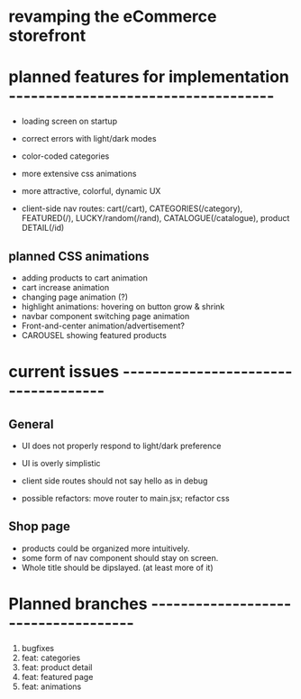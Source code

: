 # revamping the eCommerce storefront

# planned features for implementation ------------------------------------

- loading screen on startup
- correct errors with light/dark modes
- color-coded categories
- more extensive css animations
- more attractive, colorful, dynamic UX

- client-side nav routes: cart(/cart), CATEGORIES(/category), FEATURED(/), LUCKY/random(/rand), CATALOGUE(/catalogue), product DETAIL(/id)

## planned CSS animations

- adding products to cart animation
- cart increase animation
- changing page animation (?)
- highlight animations: hovering on button grow & shrink
- navbar component switching page animation
- Front-and-center animation/advertisement?
- CAROUSEL showing featured products

# current issues ------------------------------------

## General

- UI does not properly respond to light/dark preference
- UI is overly simplistic
- client side routes should not say hello as in debug

- possible refactors: move router to main.jsx; refactor css

## Shop page

- products could be organized more intuitively.
- some form of nav component should stay on screen.
- Whole title should be dipslayed. (at least more of it)

# Planned branches ------------------------------------

1. bugfixes
2. feat: categories
3. feat: product detail
4. feat: featured page
5. feat: animations
